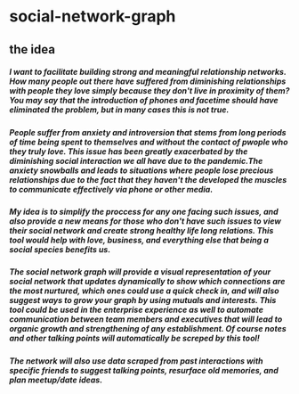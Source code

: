 # social-network-graph

## the idea
##### I want to facilitate building strong and meaningful relationship networks. How many people out there have suffered from diminishing relationships with people they love simply because they don't live in proximity of them? You may say that the introduction of phones and facetime should have eliminated the problem, but in many cases this is not true. 

##### People suffer from anxiety and introversion that stems from long periods of time being spent to themselves and without the contact of pwople who they truly love. This issue has been greatly exacerbated by the diminishing social interaction we all have due to the pandemic.The anxiety snowballs and leads to situations where people lose precious relationships due to the fact that they haven't the developed the muscles to communicate effectively via phone or other media. 

##### My idea is to simplify the proccess for any one facing such issues, and also provide a new means for those who don't have such issues to view their social network and create strong healthy life long relations. This tool would help with love, business, and everything else that being a social species benefits us.

##### The social network graph will provide a visual representation of your social network that updates dynamically to show which connections are the most nurtured, which ones could use a quick check in, and will also suggest ways to grow your graph by using mutuals and interests. This tool could be used in the enterprise experience as well to automate communication between team members and executives that will lead to organic growth and strengthening of any establishment. Of course notes and other talking points will automatically be screped by this tool!

##### The network will also use data scraped from past interactions with specific friends to suggest talking points, resurface old memories, and plan meetup/date ideas.
